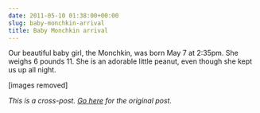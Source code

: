 ```yaml
---
date: 2011-05-10 01:38:00+00:00
slug: baby-monchkin-arrival
title: Baby Monchkin arrival
---
```


Our beautiful baby girl, the Monchkin, was born May 7 at 2:35pm. She weighs 6 pounds 11. She is an adorable little peanut, even though she kept us up all night.

[images removed]

*This is a cross-post. [Go here](https://aprivateword.wordpress.com/2011/05/10/baby-mia-arrival/) for the original post.*
